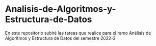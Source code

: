# Analisis-de-Algoritmos-y-Estructura-de-Datos
En este repositorio subiré las tareas que realice para el ramo Análisis de Algoritmos y Estructura de Datos del semestre 2022-2
